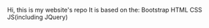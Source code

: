 Hi, this is my website's repo 
It is based on the:
    Bootstrap 
    HTML
    CSS
    JS(including JQuery)
